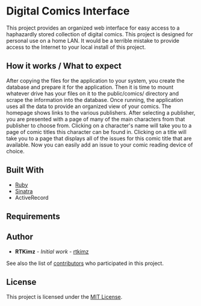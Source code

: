 # Digital Comics Interface

This project provides an organized web interface for easy access to a haphazardly stored collection of digital comics. This project is designed for personal use on a home LAN. It would be a terrible mistake to provide access to the Internet to your local install of this project.

## How it works / What to expect

After copying the files for the application to your system, you create the database and prepare it for the application. Then it is time to mount whatever drive has your files on it to the public/comics/ directory and scrape the information into the database. Once running, the application uses all the data to provide an organized view of your comics. The homepage shows links to the various publishers. After selecting a publisher, you are presented with a page of many of the main characters from that publisher to choose from. Clicking on a character's name will take you to a page of comic titles this character can be found in. Clicking on a title will take you to a page that displays all of the issues for this comic title that are available. Now you can easily add an issue to your comic reading device of choice. 

## Built With

* [Ruby](https://www.ruby-lang.org)
* [Sinatra](http://sinatrarb.com/)
* ActiveRecord

## Requirements



## Author

* **RTKimz** - *Initial work* - [rtkimz](https://github.com/rtkimz)

See also the list of [contributors](https://github.com/rtkimz/dci-sinatra/contributors) who participated in this project.

## License

This project is licensed under the [MIT License](LICENSE).
